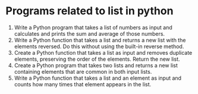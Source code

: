 # Programs related to list in python

1. Write a Python program that takes a list of numbers as input and calculates and prints the sum and average of those numbers.
2. Write a Python function that takes a list and returns a new list with the elements reversed. Do this without using the built-in reverse method.
3. Create a Python function that takes a list as input and removes duplicate elements, preserving the order of the elements. Return the new list.
4. Create a Python program that takes two lists and returns a new list containing elements that are common in both input lists.
5. Write a Python function that takes a list and an element as input and counts how many times that element appears in the list.
